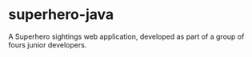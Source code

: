 # superhero-java
A Superhero sightings web application, developed as part of a group of fours junior developers.
